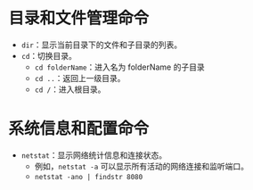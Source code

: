 # 目录和文件管理命令
- `dir`：显示当前目录下的文件和子目录的列表。
- `cd`：切换目录。
	- `cd folderName`：进入名为 folderName 的子目录
	- `cd ..`：返回上一级目录。
	- `cd /`：进入根目录。
# 系统信息和配置命令
- `netstat`：显示网络统计信息和连接状态。
	- 例如，`netstat -a` 可以显示所有活动的网络连接和监听端口。
	- `netstat -ano | findstr 8080`
